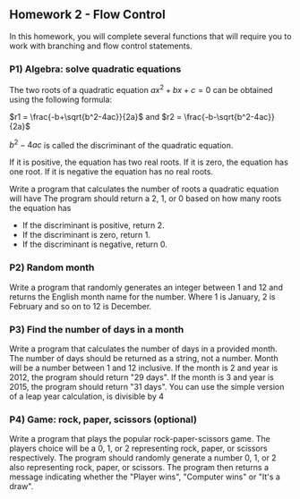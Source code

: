 ## Homework 2 - Flow Control

In this homework, you will complete several functions that will require you to
work with branching and flow control statements.

### P1) Algebra: solve quadratic equations
The two roots of a quadratic equation $ax^2 + bx + c = 0$ can be obtained using the following formula:

$r1 = \frac{-b+\sqrt{b^2-4ac}}{2a}$ and $r2 = \frac{-b-\sqrt{b^2-4ac}}{2a}$

$b^2-4ac$ is called the discriminant of the quadratic equation. 

If it is positive, the equation has two real roots. 
If it is zero, the equation has one root. 
If it is negative the equation has no real roots.

Write a program that calculates the number of roots a quadratic equation will have
The program should return a 2, 1, or 0 based on how many roots the equation has
* If the discriminant is positive, return 2.
* If the discriminant is zero, return 1.
* If the discriminant is negative, return 0.

### P2) Random month
Write a program that randomly generates an integer between 1 and 12 and returns the English month name for the number.
Where 1 is January, 2 is February and so on to 12 is December.


### P3) Find the number of days in a month
Write a program that calculates the number of days in a provided month.
The number of days should be returned as a string, not a number.
Month will be a number between 1 and 12 inclusive.
If the month is 2 and year is 2012, the program should return "29 days".
If the month is 3 and year is 2015, the program should return "31 days".
You can use the simple version of a leap year calculation, is divisible by 4


### P4) Game: rock, paper, scissors (optional)
Write a program that plays the popular rock-paper-scissors game.
The players choice will be a 0, 1, or 2 representing rock, paper, or scissors respectively.
The program should randomly generate a number 0, 1, or 2 also representing rock, paper, or scissors.
The program then returns a message indicating whether the "Player wins", "Computer wins" or "It's a draw".
